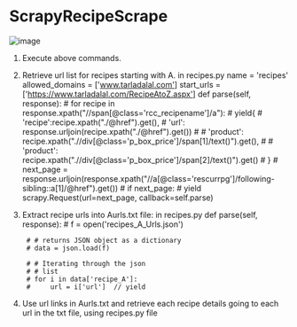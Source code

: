 # ScrapyRecipeScrape
![image](https://user-images.githubusercontent.com/76887982/233875246-de4d16f1-0e48-4055-846a-1e881d236b52.png)
1. Execute above commands. 
2. Retrieve url list for recipes starting with A. in recipes.py
name = 'recipes'
    allowed_domains = ['www.tarladalal.com']
    start_urls = ['https://www.tarladalal.com/RecipeAtoZ.aspx']
def parse(self, response):
        #  for recipe in response.xpath("//span[@class='rcc_recipename']/a"):
        #     yield{
        #         'recipe':recipe.xpath("./@href").get(),
        #         'url': response.urljoin(recipe.xpath("./@href").get())
        #         # 'product': recipe.xpath(".//div[@class='p_box_price']/span[1]/text()").get(),
        #         # 'product': recipe.xpath(".//div[@class='p_box_price']/span[2]/text()").get()
        #     }
        #     next_page = response.urljoin(response.xpath("//a[@class='rescurrpg']/following-sibling::a[1]/@href").get())
        #     if next_page:
        #         yield scrapy.Request(url=next_page, callback=self.parse)
3. Extract recipe urls into Aurls.txt file: in recipes.py
def parse(self, response):
        # f = open('recipes_A_Urls.json')
  
        # # returns JSON object as a dictionary
        # data = json.load(f)
        
        # # Iterating through the json
        # # list
        # for i in data['recipe_A']:
        #     url = i['url']  // yield
 4. Use url links in Aurls.txt and retrieve each recipe details going to each url in the txt file, using recipes.py file
